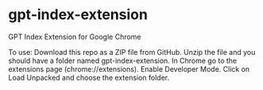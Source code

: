 # gpt-index-extension
GPT Index Extension for Google Chrome

To use: 
Download this repo as a ZIP file from GitHub.
Unzip the file and you should have a folder named gpt-index-extension.
In Chrome go to the extensions page (chrome://extensions).
Enable Developer Mode.
Click on Load Unpacked and choose the extension folder.